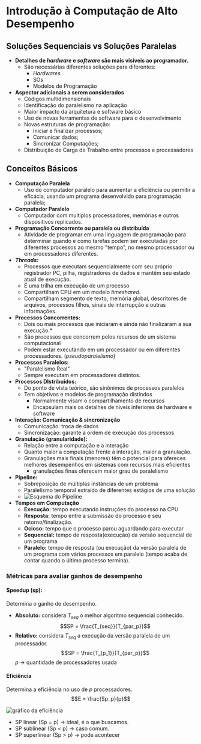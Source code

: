 # Introdução à Computação de Alto Desempenho

## Soluções Sequenciais vs Soluções Paralelas
- **Detalhes de *hardware* e *software* são mais visíveis ao programador.**
	- São necessárias diferentes soluções para diferentes:
		- *Hardwares*
		- SOs
		- Modelos de Programação
- **Aspector adicionais a serem considerados**
	- Códigos multidimensionais
	- Identificação do paralelismo na aplicação
	- Maior impacto da arquitetura e software básico
	- Uso de novas ferramentas de software para o desenvolvimento
	- Novas estruturas de programação:
		- Iniciar e finalizar processos;
		- Comunicar dados;
		- Sincronizar Computações;
	- Distribuição de Carga de Trabalho entre processos e processadores

## Conceitos Básicos

- **Computação Paralela**
	- Uso do computador paralelo para aumentar a eficiência ou permitir a eficácia, usando um programa desenvolvido para programação paralela;
- **Computador Paralelo**
	- Computador com multiplos processadores, memórias e outros dispositivos replicados.
- **Programação Concorrente ou paralela ou distribuída**
	- Atividade de programar em uma linguagem de programação para determinar quando e como tarefas podem ser executadas por diferentes processos ao mesmo "tempo", no mesmo processador ou em processadores diferentes.
- ***Threads:***
	- Processos que executam sequencialmente com seu próprio registrador PC, pilha, registradores de dados e mantêm seu estado atual de execução.
	- É uma trilha em execução de um processo
	- Compartilham CPU em um modelo *timeshared*.
	- Compartilham segmento de texto, memória global, descritores de arquivos, processos filhos, sinais de interrupção e outras informações.
- **Processos Concorrentes:**
	- Dois ou mais processos que iniciaram e ainda não finalizaram a sua execução.*
	- São processos que concorrem pelos recursos de um sistema computacional
	- Podem estar executando em um processador ou em diferentes processadores. (*pseudoparalelismo*)
- **Processos Paralelos:**
	- "Paralelismo Real"
	- Sempre executam em processadores distintos.
- **Processos DIstribuídos:**
	- Do ponto de vista teórico, são sinônimos de processos paralelos
	- Tem objetivos e modelos de programação distindos
		- Normalmente visam o compartilhamento de recursos
		- Encapsulam mais os detalhes de níveis inferiores de hardware e software
- **Interação: Comunicação & sincronização**
	- Comunicação: troca de dados
	- Sincronização: garante a ordem de execução dos processos
- **Granulação (granularidade):**
	- Relação entre a computação e a interação
	- Quanto maior a computação frente à interação, maior a granulação.
	- Granulações mais finais (menores) têm o potencial para ofereces melhores desempenhos em sistemas com recursos mais eficientes
		- granulações finas oferecem maior grau de paralelismo
- **Pipeline:**
	- Sobreposição de múltiplas instâncias de um problema
	- Paralelismo temporal extraído de diferentes estágios de uma solução
	- ![Esquema do Pipeline](Pasted%20image%2020220825154321.png)
- **Tempos em Computação**
	- **Execução:** tempo executando instruções do processo na CPU
	- **Resposta:** tempo entre a submissão do processo e seu retorno/finalização.
	- **Ocioso:** tempo que o processo parou aguardando para executar
	- **Sequencial:** tempo de resposta(execução) da versão sequencial de um programa
	- **Paralelo:** tempo de resposta (ou execução) da versão paralela de um programa com vários processos em paralelo (tempo acaba de contar quando o último processo termina).

### Métricas para avaliar ganhos de desempenho
#### **Speedup (sp):** 
Determina o ganho de desempenho. 
- **Absoluto:** considera $T_{seq}$ o melhor algoritmo sequencial conhecido.$$SP = \frac{T_{seq}}{T_{par_p}}$$
- **Relativo:** considera $T_{seq}$ a execução da versão paralela de um processador. $$SP = \frac{T_{p_1}}{T_{par_p}}$$
$p$ -> quantidade de processadores usada

#### Eficiência
Determina a eficiência no uso de $p$ processadores. $$E = \frac{Sp_p}{p}$$

![gráfico da eficiência](Pasted%20image%2020220825155704.png)

- SP linear (Sp = p) -> ideal, é o que buscamos.
- SP sublinear (Sp < p) -> caso comum.
- SP superlinear (Sp > p) -> pode acontecer